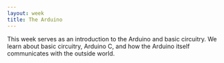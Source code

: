 ```yaml
---
layout: week
title: The Arduino
---
```


This week serves as an introduction to the Arduino and basic circuitry. We learn about basic circuitry, Arduino C, and how the Arduino itself communicates with the outside world.